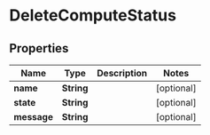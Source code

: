 

# DeleteComputeStatus

## Properties

Name | Type | Description | Notes
------------ | ------------- | ------------- | -------------
**name** | **String** |  |  [optional]
**state** | **String** |  |  [optional]
**message** | **String** |  |  [optional]



